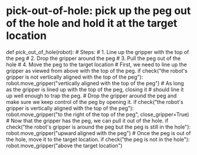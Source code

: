

# pick-out-of-hole: pick up the peg out of the hole and hold it at the target location
def pick_out_of_hole(robot):
    # Steps:
    #  1. Line up the gripper with the top of the peg
    #  2. Drop the gripper around the peg
    #  3. Pull the peg out of the hole
    #  4. Move the peg to the target location
    # First, we need to line up the gripper as viewed from above with the top of the peg.
    if check("the robot's gripper is not vertically aligned with the top of the peg"):
        robot.move_gripper("vertically aligned with the top of the peg")
    # As long as the gripper is lined up with the top of the peg, closing it
    # should line it up well enough to trap the peg.
    # Drop the gripper around the peg and make sure we keep control of the peg by opening it.
    if check("the robot's gripper is vertically aligned with the top of the peg"):
        robot.move_gripper("to the right of the top of the peg", close_gripper=True)
    # Now that the gripper has the peg, we can pull it out of the hole.
    if check("the robot's gripper is around the peg but the peg is still in the hole"):
        robot.move_gripper("upward aligned with the peg")
    # Once the peg is out of the hole, move it to the target location.
    if check("the peg is not in the hole"):
        robot.move_gripper("above the target location")